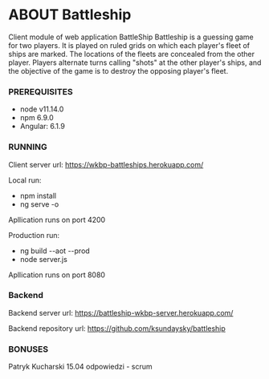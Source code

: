 # ABOUT Battleship

Client module of web application BattleShip
Battleship is a guessing game for two players. It is played on ruled grids on which each player's fleet of ships are marked.
The locations of the fleets are concealed from the other player. Players alternate turns calling "shots" at the other player's ships, 
and the objective of the game is to destroy the opposing player's fleet.


### PREREQUISITES

* node v11.14.0
* npm 6.9.0
* Angular: 6.1.9 
 
### RUNNING

Client server url: https://wkbp-battleships.herokuapp.com/

Local run: 
* npm install
* ng serve -o

Apllication runs on port 4200

Production run:
* ng build --aot --prod
* node server.js

 Apllication runs on port 8080

 ### Backend

 Backend server url: https://battleship-wkbp-server.herokuapp.com/
 
 Backend repository url: https://github.com/ksundaysky/battleship


### BONUSES
 
Patryk Kucharski 15.04 odpowiedzi - scrum
